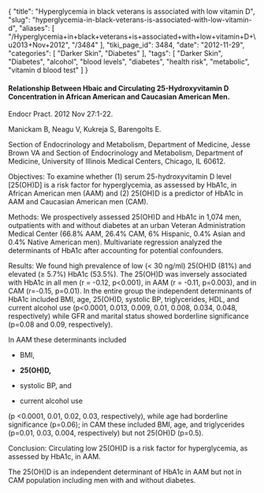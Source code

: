 {
    "title": "Hyperglycemia in black veterans is associated with low vitamin D",
    "slug": "hyperglycemia-in-black-veterans-is-associated-with-low-vitamin-d",
    "aliases": [
        "/Hyperglycemia+in+black+veterans+is+associated+with+low+vitamin+D+\u2013+Nov+2012",
        "/3484"
    ],
    "tiki_page_id": 3484,
    "date": "2012-11-29",
    "categories": [
        "Darker Skin",
        "Diabetes"
    ],
    "tags": [
        "Darker Skin",
        "Diabetes",
        "alcohol",
        "blood levels",
        "diabetes",
        "health risk",
        "metabolic",
        "vitamin d blood test"
    ]
}


#### Relationship Between Hbaic and Circulating 25-Hydroxyvitamin D Concentration in African American and Caucasian American Men.

Endocr Pract. 2012 Nov 27:1-22. 

Manickam B, Neagu V, Kukreja S, Barengolts E.

Section of Endocrinology and Metabolism, Department of Medicine, Jesse Brown VA and Section of Endocrinology and Metabolism, Department of Medicine, University of Illinois Medical Centers, Chicago, IL 60612.

Objectives: To examine whether (1) serum 25-hydroxyvitamin D level <span>[25(OH)D]</span> is a risk factor for hyperglycemia, as assessed by HbA1c, in African American men (AAM) and (2) 25(OH)D is a predictor of HbA1c in AAM and Caucasian American men (CAM).

Methods: We prospectively assessed 25(OH)D and HbA1c in 1,074 men, outpatients with and without diabetes at an urban Veteran Administration Medical Center (66.8% AAM, 26.4% CAM, 6% Hispanic, 0.4% Asian and 0.4% Native American men). Multivariate regression analyzed the determinants of HbA1c after accounting for potential confounders.

Results: We found high prevalence of low (< 30 ng/ml) 25(OH)D (81%) and elevated (≥ 5.7%) HbA1c (53.5%). The 25(OH)D was inversely associated with HbA1c in all men (r = -0.12, p<0.001), in AAM (r = -0.11, p=0.003), and in CAM (r=-0.15, p=0.01). In the entire group the independent determinants of HbA1c included BMI, age, 25(OH)D, systolic BP, triglycerides, HDL, and current alcohol use (p<0.0001, 0.013, 0.009, 0.01, 0.008, 0.034, 0.048, respectively) while GFR and marital status showed borderline significance (p=0.08 and 0.09, respectively). 

In AAM these determinants included 

* BMI, 

*  **25(OH)D,** 

* systolic BP, and 

* current alcohol use 

(p <0.0001, 0.01, 0.02, 0.03, respectively), while age had borderline significance (p=0.06); in CAM these included BMI, age, and triglycerides (p=0.01, 0.03, 0.004, respectively) but not 25(OH)D (p=0.5).

Conclusion: Circulating low 25(OH)D is a risk factor for hyperglycemia, as assessed by HbA1c, in AAM. 

The 25(OH)D is an independent determinant of HbA1c in AAM but not in CAM population including men with and without diabetes.